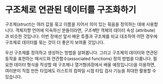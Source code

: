 # 구조체로 연관된 데이터를 구조화하기

구조체(*struct*)는 여러 값을 묶고 이름을 지어서 의미 있는 묶음을
정의하는 데에 사용합니다. 객체지향 언어에 익숙하신 분들이라면,
*구조체*란 객체의 데이터 속성 (attribute)과 비슷한 것입니다.
이번 장에선 앞서 배운 튜플과 구조체를 비교 대조하여 어떤
경우에 구조체로 데이터를 묶는 것이 더 좋은지 보여줄
것입니다.

우선 구조체를 정의하고 생성하는 방법을 살펴봅니다. 그리고 구조체의
데이터와 연관된 동작을 표현하는 메서드와 연관함수(associated functions)
정의 방법을 다룹니다. 필요한 데이터 형식을 작성할 때 구조체나
열거형(6장에서 배울 예정입니다)을 이용하면, 여러분이 직접 만든 타입에도
러스트의 컴파일 시점 타입 검사 기능을 최대한 활용할 수 있습니다.
